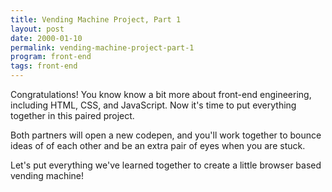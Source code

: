 ```yaml
---
title: Vending Machine Project, Part 1
layout: post
date: 2000-01-10
permalink: vending-machine-project-part-1
program: front-end
tags: front-end
---
```


Congratulations! You know know a bit more about front-end engineering, including HTML, CSS, and JavaScript. Now it's time to put everything together in this paired project.

Both partners will open a new codepen, and you'll work together to bounce ideas of of each other and be an extra pair of eyes when you are stuck.

Let's put everything we've learned together to create a little browser based vending machine!
